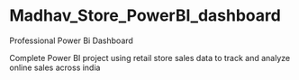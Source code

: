 # Madhav_Store_PowerBI_dashboard
Professional Power Bi Dashboard 

Complete Power BI project using retail store sales data to track and analyze online sales across india


